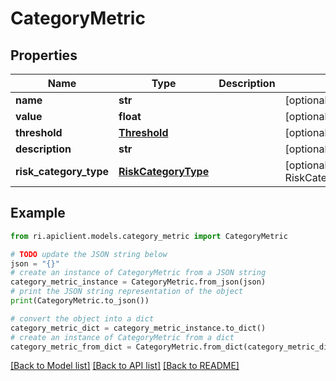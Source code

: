 # CategoryMetric


## Properties

Name | Type | Description | Notes
------------ | ------------- | ------------- | -------------
**name** | **str** |  | [optional] 
**value** | **float** |  | [optional] 
**threshold** | [**Threshold**](Threshold.md) |  | [optional] 
**description** | **str** |  | [optional] 
**risk_category_type** | [**RiskCategoryType**](RiskCategoryType.md) |  | [optional] [default to RiskCategoryType.UNSPECIFIED]

## Example

```python
from ri.apiclient.models.category_metric import CategoryMetric

# TODO update the JSON string below
json = "{}"
# create an instance of CategoryMetric from a JSON string
category_metric_instance = CategoryMetric.from_json(json)
# print the JSON string representation of the object
print(CategoryMetric.to_json())

# convert the object into a dict
category_metric_dict = category_metric_instance.to_dict()
# create an instance of CategoryMetric from a dict
category_metric_from_dict = CategoryMetric.from_dict(category_metric_dict)
```
[[Back to Model list]](../README.md#documentation-for-models) [[Back to API list]](../README.md#documentation-for-api-endpoints) [[Back to README]](../README.md)

